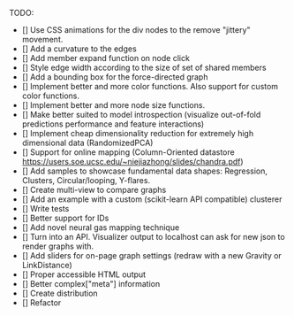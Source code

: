 TODO:
- [] Use CSS animations for the div nodes to the remove "jittery" movement.
- [] Add a curvature to the edges
- [] Add member expand function on node click
- [] Style edge width according to the size of set of shared members
- [] Add a bounding box for the force-directed graph
- [] Implement better and more color functions. Also support for custom color functions.
- [] Implement better and more node size functions.
- [] Make better suited to model introspection (visualize out-of-fold predictions performance and feature interactions)
- [] Implement cheap dimensionality reduction for extremely high dimensional data (RandomizedPCA)
- [] Support for online mapping (Column-Oriented datastore https://users.soe.ucsc.edu/~niejiazhong/slides/chandra.pdf)
- [] Add samples to showcase fundamental data shapes: Regression, Clusters, Circular/looping, Y-flares.
- [] Create multi-view to compare graphs
- [] Add an example with a custom (scikit-learn API compatible) clusterer
- [] Write tests
- [] Better support for IDs
- [] Add novel neural gas mapping technique
- [] Turn into an API. Visualizer output to localhost can ask for new json to render graphs with.
- [] Add sliders for on-page graph settings (redraw with a new Gravity or LinkDistance)
- [] Proper accessible HTML output
- [] Better complex["meta"] information
- [] Create distribution
- [] Refactor
